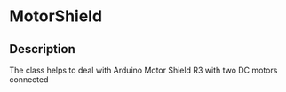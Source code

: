 # MotorShield

## Description
The class helps to deal with Arduino Motor Shield R3 with two DC motors connected
